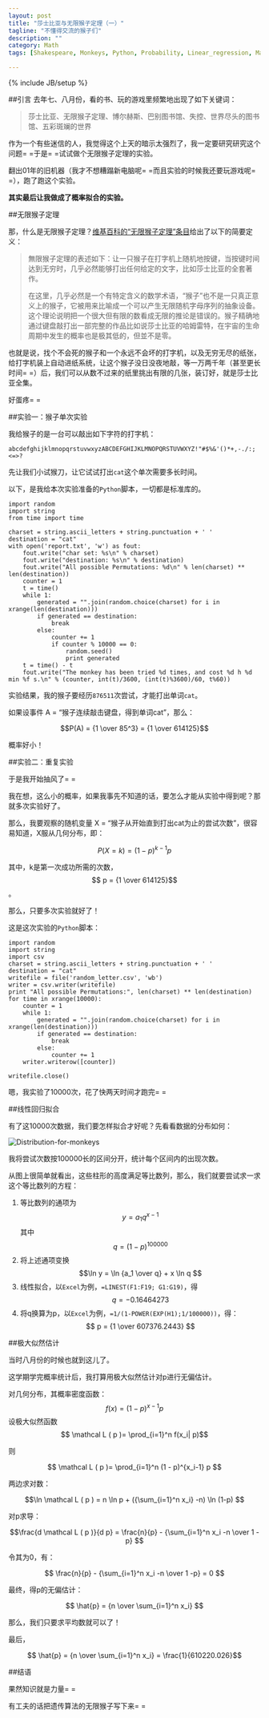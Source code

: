 ```yaml
---
layout: post
title: "莎士比亚与无限猴子定理（一）"
tagline: "不懂得交流的猴子们"
description: ""
category: Math
tags: [Shakespeare, Monkeys, Python, Probability, Linear_regression, Maximum_likelihood]

---
```

{% include JB/setup %}

##引言
去年七、八月份，看的书、玩的游戏里频繁地出现了如下关键词：

> 莎士比亚、无限猴子定理、博尔赫斯、巴别图书馆、失控、世界尽头的图书馆、五彩斑斓的世界

作为一个有些迷信的人，我觉得这个上天的暗示太强烈了，我一定要研究研究这个问题= =于是= =试试做个无限猴子定理的实验。

翻出01年的旧机器（我才不想糟蹋新电脑呢= =而且实验的时候我还要玩游戏呢= =），跑了跑这个实验。

**其实最后让我做成了概率拟合的实验。**

##无限猴子定理

那，什么是无限猴子定理？[维基百科的“无限猴子定理”条目](http://zh.wikipedia.org/zh/無限猴子定理)给出了以下的简要定义：

>無限猴子定理的表述如下：让一只猴子在打字机上随机地按键，当按键时间达到无穷时，几乎必然能够打出任何给定的文字，比如莎士比亚的全套著作。
>
>在这里，几乎必然是一个有特定含义的数学术语，“猴子”也不是一只真正意义上的猴子，它被用来比喻成一个可以产生无限随机字母序列的抽象设备。这个理论说明把一个很大但有限的数看成无限的推论是错误的。猴子精确地通过键盘敲打出一部完整的作品比如说莎士比亚的哈姆雷特，在宇宙的生命周期中发生的概率也是极其低的，但並不是零。

也就是说，找个不会死的猴子和一个永远不会坏的打字机，以及无穷无尽的纸张，给打字机装上自动进纸系统，让这个猴子没日没夜地敲，等一万两千年（甚至更长时间= =）后，我们可以从数不过来的纸里挑出有限的几张，装订好，就是莎士比亚全集。

好蛋疼= =

##实验一：猴子单次实验

我给猴子的是一台可以敲出如下字符的打字机：

	abcdefghijklmnopqrstuvwxyzABCDEFGHIJKLMNOPQRSTUVWXYZ!"#$%&'()*+,-./:;<=>?

先让我们小试猴刀，让它试试打出`cat`这个单次需要多长时间。

以下，是我给本次实验准备的`Python`脚本，一切都是标准库的。

	import random
	import string
	from time import time
	
	charset = string.ascii_letters + string.punctuation + ' '
	destination = "cat"
	with open('report.txt', 'w') as fout:
		fout.write("char set: %s\n" % charset)
		fout.write("destination: %s\n" % destination)
		fout.write("All possible Permutations: %d\n" % len(charset) ** len(destination))
		counter = 1
		t = time()
		while 1:
			generated = "".join(random.choice(charset) for i in xrange(len(destination)))
			if generated == destination:
				break
			else:
				counter += 1
				if counter % 10000 == 0:
					random.seed()
					print generated
		t = time() - t
		fout.write("The monkey has been tried %d times, and cost %d h %d min %f s.\n" % (counter, int(t)/3600, (int(t)%3600)/60, t%60))

实验结果，我的猴子要经历`876511`次尝试，才能打出单词`cat`。

如果设事件 A = “猴子连续敲击键盘，得到单词cat”，那么：

$$P(A) = {1 \over 85^3} = {1 \over 614125}$$

概率好小！

##实验二：重复实验

于是我开始抽风了= =

我在想，这么小的概率，如果我事先不知道的话，要怎么才能从实验中得到呢？那就多次实验好了。

那么，我要观察的随机变量 X = “猴子从开始直到打出cat为止的尝试次数”，很容易知道，X服从几何分布，即：

$$ P(X = k) = (1 - p)^{k-1}  p $$

其中，k是第一次成功所需的次数， $$ p = {1 \over 614125}$$ 。

那么，只要多次实验就好了！

这是这次实验的`Python`脚本：

	import random
	import string
	import csv
	charset = string.ascii_letters + string.punctuation + ' '
	destination = "cat"
	writefile = file('random_letter.csv', 'wb')
	writer = csv.writer(writefile)
	print "All possible Permutations:", len(charset) ** len(destination)
	for time in xrange(10000):
		counter = 1
		while 1:
			generated = "".join(random.choice(charset) for i in xrange(len(destination)))
			if generated == destination:
				break
			else:
				counter += 1
		writer.writerow([counter])

	writefile.close()

嗯，我实验了10000次，花了快两天时间才跑完= =

##线性回归拟合

有了这10000次数据，我们要怎样拟合才好呢？先看看数据的分布如何：

![Distribution-for-monkeys](http://hahastudio.github.com/assets/images/distribution-for-monkeys.png "概率分布")

我将尝试次数按100000长的区间分开，统计每个区间内的出现次数。

从图上很简单就看出，这些柱形的高度满足等比数列，那么，我们就要尝试求一求这个等比数列的方程：

1. 等比数列的通项为 $$ y = a_1 q^{x-1} $$
    其中 $$q = (1-p)^{100000}$$
2. 将上述通项变换 $$\ln y = \ln {a_1 \over q} + x \ln q $$
3. 线性拟合，以`Excel`为例，`=LINEST(F1:F19; G1:G19)`，得$$q = -0.16464273$$
4. 将q换算为p，以`Excel`为例，`=1/(1-POWER(EXP(H1);1/100000))`，得：
$$ p = {1 \over 607376.2443} $$

##极大似然估计

当时八月份的时候也就到这儿了。

这学期学完概率统计后，我打算用极大似然估计对p进行无偏估计。

对几何分布，其概率密度函数：
$$ f(x) = (1 - p)^{x-1}  p $$
设极大似然函数
$$ \mathcal L ( p )= \prod_{i=1}^n f(x_i| p)$$

则

$$ \mathcal L ( p )= \prod_{i=1}^n (1 - p)^{x_i-1}  p $$

两边求对数：

$$\ln \mathcal L ( p ) = n \ln p + ({\sum_{i=1}^n x_i} -n) \ln (1-p) $$

对p求导：

$$\frac{d \mathcal L ( p )}{d p} = \frac{n}{p} - {\sum_{i=1}^n x_i -n \over 1 -p} $$

令其为0，有：

$$ \frac{n}{p} - {\sum_{i=1}^n x_i -n \over 1 -p} = 0 $$

最终，得p的无偏估计：

$$ \hat{p} = {n \over \sum_{i=1}^n x_i} $$

那么，我们只要求平均数就可以了！

最后， 

$$ \hat{p} = {n \over \sum_{i=1}^n x_i} = \frac{1}{610220.026}$$

##结语

果然知识就是力量= =

有工夫的话把遗传算法的无限猴子写下来= =